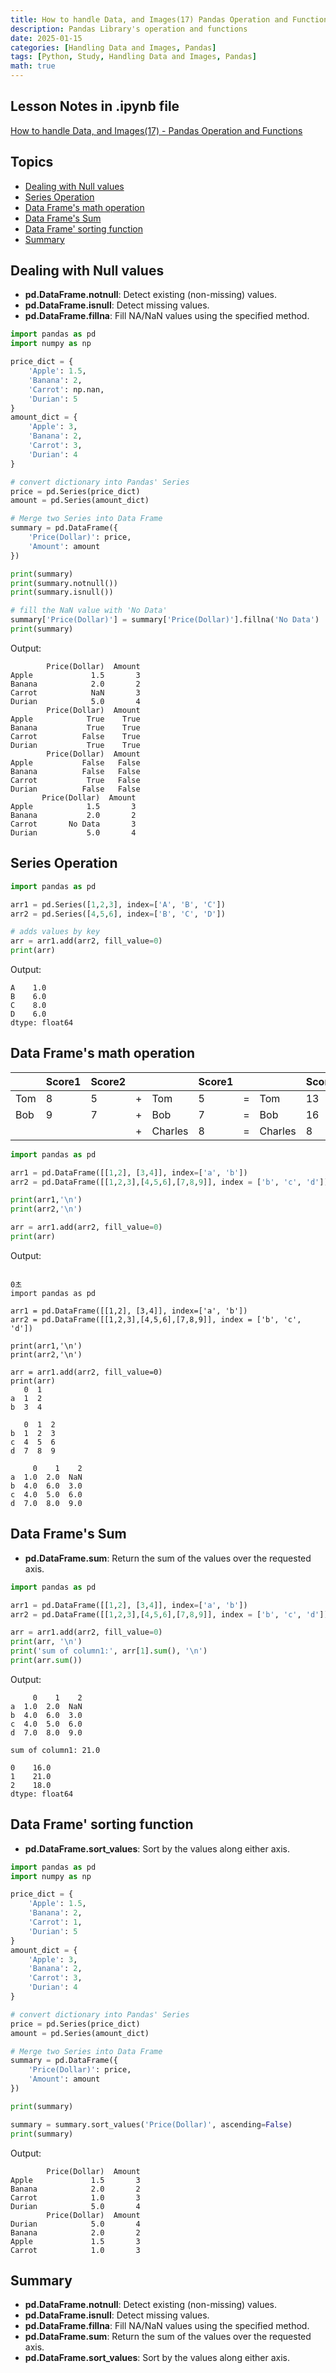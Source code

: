 ```yaml
---
title: How to handle Data, and Images(17) Pandas Operation and Functions
description: Pandas Library's operation and functions
date: 2025-01-15
categories: [Handling Data and Images, Pandas]
tags: [Python, Study, Handling Data and Images, Pandas]
math: true
---
```


## Lesson Notes in .ipynb file

[How to handle Data, and Images(17) - Pandas Operation and Functions](https://github.com/hyeonukim/DataProcessing_ImageHandling/blob/main/How_to_handle_Data%2C_and_Images(17)_Pandas_Operation_and_Functions.ipynb)

## Topics

- [Dealing with Null values](#dealing-with-null-values)
- [Series Operation](#series-operation)
- [Data Frame's math operation](#data-frames-math-operation)
- [Data Frame's Sum](#data-frames-sum)
- [Data Frame' sorting function](#data-frame-sorting-function)
- [Summary](#summary)

## Dealing with Null values
- **pd.DataFrame.notnull**: Detect existing (non-missing) values.
- **pd.DataFrame.isnull**: Detect missing values.
- **pd.DataFrame.fillna**: Fill NA/NaN values using the specified method.

```python
import pandas as pd
import numpy as np

price_dict = {
    'Apple': 1.5,
    'Banana': 2,
    'Carrot': np.nan,
    'Durian': 5
}
amount_dict = {
    'Apple': 3,
    'Banana': 2,
    'Carrot': 3,
    'Durian': 4
}

# convert dictionary into Pandas' Series
price = pd.Series(price_dict)
amount = pd.Series(amount_dict)

# Merge two Series into Data Frame
summary = pd.DataFrame({
    'Price(Dollar)': price,
    'Amount': amount
})

print(summary)
print(summary.notnull())
print(summary.isnull())

# fill the NaN value with 'No Data'
summary['Price(Dollar)'] = summary['Price(Dollar)'].fillna('No Data')
print(summary)
```

Output:
```
        Price(Dollar)  Amount
Apple             1.5       3
Banana            2.0       2
Carrot            NaN       3
Durian            5.0       4
        Price(Dollar)  Amount
Apple            True    True
Banana           True    True
Carrot          False    True
Durian           True    True
        Price(Dollar)  Amount
Apple           False   False
Banana          False   False
Carrot           True   False
Durian          False   False
       Price(Dollar)  Amount
Apple            1.5       3
Banana           2.0       2
Carrot       No Data       3
Durian           5.0       4
```

## Series Operation

```python
import pandas as pd

arr1 = pd.Series([1,2,3], index=['A', 'B', 'C'])
arr2 = pd.Series([4,5,6], index=['B', 'C', 'D'])

# adds values by key
arr = arr1.add(arr2, fill_value=0)
print(arr)
```

Output:
```
A    1.0
B    6.0
C    8.0
D    6.0
dtype: float64
```

## Data Frame's math operation

|     | Score1 | Score2 |   |         | Score1 |   |         | Score1 | Score2 |
|-----|--------|--------|---|---------|--------|---|---------|--------|--------|
| Tom | 8      | 5      | + | Tom     | 5      | = | Tom     | 13     | 5      |
| Bob | 9      | 7      | + | Bob     | 7      | = | Bob     | 16     | 7      |
|     |        |        | + | Charles | 8      | = | Charles | 8      | Null   |

```python
import pandas as pd

arr1 = pd.DataFrame([[1,2], [3,4]], index=['a', 'b'])
arr2 = pd.DataFrame([[1,2,3],[4,5,6],[7,8,9]], index = ['b', 'c', 'd'])

print(arr1,'\n')
print(arr2,'\n')

arr = arr1.add(arr2, fill_value=0)
print(arr)
```

Output:

```

0초
import pandas as pd

arr1 = pd.DataFrame([[1,2], [3,4]], index=['a', 'b'])
arr2 = pd.DataFrame([[1,2,3],[4,5,6],[7,8,9]], index = ['b', 'c', 'd'])

print(arr1,'\n')
print(arr2,'\n')

arr = arr1.add(arr2, fill_value=0)
print(arr)
   0  1
a  1  2
b  3  4 

   0  1  2
b  1  2  3
c  4  5  6
d  7  8  9 

     0    1    2
a  1.0  2.0  NaN
b  4.0  6.0  3.0
c  4.0  5.0  6.0
d  7.0  8.0  9.0
```

## Data Frame's Sum
- **pd.DataFrame.sum**: Return the sum of the values over the requested axis.

```python
import pandas as pd

arr1 = pd.DataFrame([[1,2], [3,4]], index=['a', 'b'])
arr2 = pd.DataFrame([[1,2,3],[4,5,6],[7,8,9]], index = ['b', 'c', 'd'])

arr = arr1.add(arr2, fill_value=0)
print(arr, '\n')
print('sum of column1:', arr[1].sum(), '\n')
print(arr.sum())
```

Output:

```
     0    1    2
a  1.0  2.0  NaN
b  4.0  6.0  3.0
c  4.0  5.0  6.0
d  7.0  8.0  9.0 

sum of column1: 21.0 

0    16.0
1    21.0
2    18.0
dtype: float64
```

## Data Frame' sorting function
- **pd.DataFrame.sort_values**: Sort by the values along either axis.

```python
import pandas as pd
import numpy as np

price_dict = {
    'Apple': 1.5,
    'Banana': 2,
    'Carrot': 1,
    'Durian': 5
}
amount_dict = {
    'Apple': 3,
    'Banana': 2,
    'Carrot': 3,
    'Durian': 4
}

# convert dictionary into Pandas' Series
price = pd.Series(price_dict)
amount = pd.Series(amount_dict)

# Merge two Series into Data Frame
summary = pd.DataFrame({
    'Price(Dollar)': price,
    'Amount': amount
})

print(summary)

summary = summary.sort_values('Price(Dollar)', ascending=False)
print(summary)
```

Output:

```
        Price(Dollar)  Amount
Apple             1.5       3
Banana            2.0       2
Carrot            1.0       3
Durian            5.0       4
        Price(Dollar)  Amount
Durian            5.0       4
Banana            2.0       2
Apple             1.5       3
Carrot            1.0       3
```
## Summary

- **pd.DataFrame.notnull**: Detect existing (non-missing) values.
- **pd.DataFrame.isnull**: Detect missing values.
- **pd.DataFrame.fillna**: Fill NA/NaN values using the specified method.
- **pd.DataFrame.sum**: Return the sum of the values over the requested axis.
- **pd.DataFrame.sort_values**: Sort by the values along either axis.
